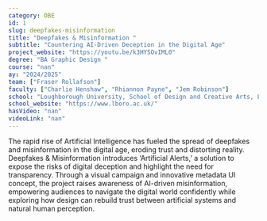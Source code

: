 ```yaml
---
category: OBE
id: 1
slug: deepfakes-misinformation
title: "Deepfakes & Misinformation "
subtitle: "Countering AI-Driven Deception in the Digital Age"
project_website: "https://youtu.be/k3HYSOvIML0"
degree: "BA Graphic Design "
course: "nan"
ay: "2024/2025"
team: ["Fraser Rollafson"]
faculty: ["Charlie Henshaw", "Rhiannon Payne", "Jem Robinson"]
school: "Loughborough University, School of Design and Creative Arts, Loughborough, United Kingdom"
school_website: "https://www.lboro.ac.uk/"
hasVideo: "nan"
videoLink: "nan"
---
```


The rapid rise of Artificial Intelligence has fueled the spread of deepfakes and misinformation in the digital age, eroding trust and distorting reality. Deepfakes & Misinformation introduces ‘Artificial Alerts,’ a solution to expose the risks of digital deception and highlight the need for transparency. Through a visual campaign and innovative metadata UI concept, the project raises awareness of AI-driven misinformation, empowering audiences to navigate the digital world confidently while exploring how design can rebuild trust between artificial systems and natural human perception.
